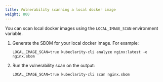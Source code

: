 ```yaml
---
title: Vulnerability scanning a local docker image
weight: 800
---
```


You can scan local docker images using the `LOCAL_IMAGE_SCAN` environment variable.

1. Generate the SBOM for your local docker image. For example:

    ```shell
    LOCAL_IMAGE_SCAN=true kubeclarity-cli analyze nginx:latest -o nginx.sbom
    ```

1. Run the vulnerability scan on the output:

    ```shell
    LOCAL_IMAGE_SCAN=true kubeclarity-cli scan nginx.sbom
    ```
